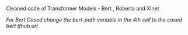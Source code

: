 Cleaned code of Transformer Models - Bert , Roberta and Xlnet 

*For Bert Cased change the bert-path variable in the 4th cell to the cased bert tfhub url*
